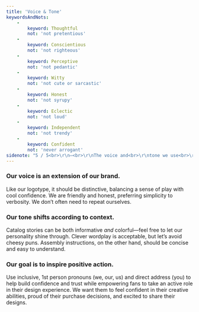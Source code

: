 ```yaml
---
title: 'Voice & Tone'
keywordsAndNots:
    -
        keyword: Thoughtful
        not: 'not pretentious'
    -
        keyword: Conscientious
        not: 'not righteous'
    -
        keyword: Perceptive
        not: 'not pedantic'
    -
        keyword: Witty
        not: 'not cute or sarcastic'
    -
        keyword: Honest
        not: 'not syrupy'
    -
        keyword: Eclectic
        not: 'not loud'
    -
        keyword: Independent
        not: 'not trendy'
    -
        keyword: Confident
        not: 'never arrogant'
sidenote: "5 / 5<br>\r\n—<br>\r\nThe voice and<br>\r\ntone we use<br>\r\nare as<br>\r\nimportant as<br>\r\nthe words<br>\r\nwe choose"
---
```


### Our voice is an extension of our brand. 

Like our logotype, it should be distinctive, balancing a sense of play with cool confidence. We are friendly and honest, preferring simplicity to verbosity. We don’t often need to repeat ourselves. 

### Our tone shifts according to context.

Catalog stories can be both informative *and* colorful—feel free to let our personality shine through. Clever wordplay is acceptable, but let’s avoid cheesy puns. Assembly instructions, on the other hand, should be concise and easy to understand.

### Our goal is to inspire positive action. 

Use inclusive, 1st person pronouns (we, our, us) and direct address (you) to help build confidence and trust while empowering fans to take an active role in their design experience. We want them to feel confident in their creative abilities, proud of their purchase decisions, and excited to share their designs.